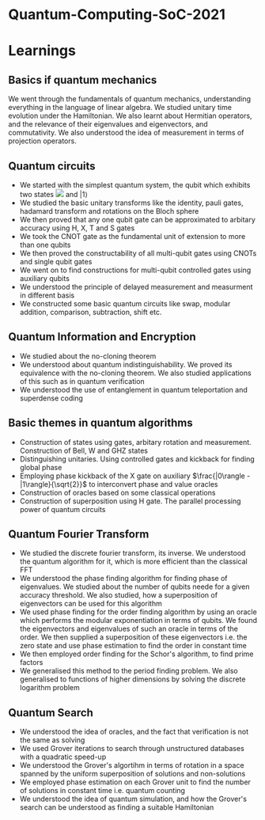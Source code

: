 # Quantum-Computing-SoC-2021

# Learnings

## Basics if quantum mechanics
We went through the fundamentals of quantum mechanics, understanding everything in the language of linear algebra. We studied unitary time evolution under the Hamiltonian. We also learnt about Hermitian operators, and the relevance of their eigenvalues and eigenvectors, and commutativity.
We also understood the idea of measurement in terms of projection operators.

## Quantum circuits
* We started with the simplest quantum system, the qubit which exhibits two states <img src="https://render.githubusercontent.com/render/math?math=|0\rangle"> and $|1\rangle$
* We studied the basic unitary transforms like the identity, pauli gates, hadamard transform and rotations on the Bloch sphere
* We then proved that any one qubit gate can be approximated to arbitary accuracy using H, X, T and S gates
* We took the CNOT gate as the fundamental unit of extension to more than one qubits
* We then proved the constructability of all multi-qubit gates using CNOTs and single qubit gates
* We went on to find constructions for multi-qubit controlled gates using auxiliary qubits
* We understood the principle of delayed measurement and measurment in different basis
* We constructed some basic quantum circuits like swap, modular addition, comparison, subtraction, shift etc.

## Quantum Information and Encryption
* We studied about the no-cloning theorem
* We understood about quantum indistinguishability. We proved its equivalence with the no-cloning theorem. We also studied applications of this such as in quantum verification
* We understood the use of entanglement in quantum teleportation and superdense coding

## Basic themes in quantum algorithms
* Construction of states using gates, arbitary rotation and measurement. Construction of Bell, W and GHZ states
* Distinguishing unitaries. Using controlled gates and kickback for finding global phase
* Employing phase kickback of the X gate on auxiliary $\frac{|0\rangle - |1\rangle}{\sqrt{2}}$ to interconvert phase and value oracles
* Construction of oracles based on some classical operations
* Construction of superposition using H gate. The parallel processing power of quantum circuits

## Quantum Fourier Transform
* We studied the discrete fourier transform, its inverse. We understood the quantum algorithm for it, which is more efficient than the classical FFT
* We understood the phase finding algorithm for finding phase of eigenvalues. We studied about the number of qubits neede for a given accuracy threshold. We also studied, how a superposition of eigenvectors can be used for this algorithm
* We used phase finding for the order finding algorithm by using an oracle which performs the modular exponentiation in terms of qubits. We found the eigenvectors and eigenvalues of such an oracle in terms of the order. We then supplied a superposition of these eigenvectors i.e. the zero state and use phase estimation to find the order in constant time
* We then employed order finding for the Schor's algorithm, to find prime factors
* We generalised this method to the period finding problem. We also generalised to functions of higher dimensions by solving the discrete logarithm problem

## Quantum Search
* We understood the idea of oracles, and the fact that verification is not the same as solving
* We used Grover iterations to search through unstructured databases with a quadratic speed-up
* We understood the Grover's algortihm in terms of rotation in a space spanned by the uniform superposition of solutions and non-solutions
* We employed phase estimation on each Grover unit to find the number of solutions in constant time i.e. quantum counting
* We understood the idea of quantum simulation, and how the Grover's search can be understood as finding a suitable Hamiltonian
